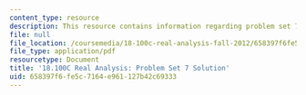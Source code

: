 ```yaml
---
content_type: resource
description: This resource contains information regarding problem set 7 solution.
file: null
file_location: /coursemedia/18-100c-real-analysis-fall-2012/658397f6fe5c7164e961127b42c69333_MIT18_100CF12_Prob_Set_7.pdf
file_type: application/pdf
resourcetype: Document
title: '18.100C Real Analysis: Problem Set 7 Solution'
uid: 658397f6-fe5c-7164-e961-127b42c69333
---
```

